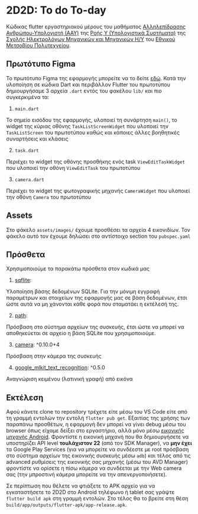 # 2D2D: To do To-day

Κώδικας flutter εργαστηριακού μέρους του μαθήματος [Αλληλεπίδρασης Ανθρώπου-Υπολογιστή (ΑΑΥ)](https://www.ece.ntua.gr/gr/undergraduate/courses/3362) της [Ροής Υ (Υπολογιστικά Συστήματα)](https://www.ece.ntua.gr/gr/undergraduate/courses/flow/1) της [Σχολής Ηλεκτρολόγων Μηχανικών και Μηχανικών Η/Υ](https://www.ece.ntua.gr/) του [Εθνικού Μετσοβίου Πολυτεχνείου](https://www.ntua.gr/).


## Πρωτότυπο Figma

Το πρωτότυπο Figma της εφαρμογής μπορείτε να το δείτε [εδώ](https://www.figma.com/file/fKygWUc8DutTUhFjqD7WCA/2D2D?node-id=912%3A3346). Κατά την υλοποίηση σε κώδικα Dart και περιβάλλον Flutter του πρωτοτύπου δημιουργήσαμε 3 αρχεία `.dart` εντός του φακέλου `lib/` και πιο συγκερκιμένα τα:

1. `main.dart`

Το σημείο εισόδου της εφαρμογής, υλοποιεί τη συνάρτηση `main()`, το widget της κύριας οθόνης `TaskListScreenWidget` που υλοποιεί την `TaskListScreen` του πρωτοτύπου καθώς και κάποιες άλλες βοηθητικές συναρτήσεις και κλάσεις

2. `task.dart`

Περιέχει το widget της οθόνης προσθήκης ενός task `ViewEditTaskWidget` που υλοποιεί την οθόνη `ViewEditTask` του πρωτοτύπου

3. `camera.dart`

Περιέχει το widget της φωτογραφικής μηχανής `CameraWidget` που υλοποιεί την οθόνη `Camera` του πρωτοτύπου

## Assets

Στο φάκελο `assets/images/` έχουμε προσθέσει τα αρχεία 4 εικονιδίων. Τον φάκελο αυτό τον έχουμε δηλώσει στο αντίστοιχο section του `pubspec.yaml`

## Πρόσθετα

Χρησιμοποιούμε τα παρακάτω πρόσθετα στον κωδικά μας

1. [sqflite](https://pub.dev/packages/sqflite): 

Υλοποίηση βάσης δεδομένων SQLite. Για την μόνιμη εγγραφή παραμέτρων και στοιχείων της εφαρμογής μας σε βάση δεδομένων, έτσι ώστε αυτά να μη χάνονται κάθε φορά που σταματάει η εκτέλεσή της.

2. [path](https://pub.dev/packages/path):

Πρόσβαση στο σύστημα αρχείων της συσκευής, έτσι ώστε να μπορεί να αποθηκεύεται σε αρχείο η βάση SQLite που χρησιμοποιούμε.

3. [camera](https://pub.dev/packages/camera): ^0.10.0+4

Πρόσβαση στην κάμερα της συσκευής

4. [google_mlkit_text_recognition](https://pub.dev/packages/google_mlkit_text_recognition): ^0.5.0

Αναγνώριση κειμένου (λατινική γραφή) από εικόνα

## Εκτέλεση

Αφού κάνετε clone το repository τρέχετε είτε μέσω του VS Code είτε από τη γραμμή εντολών την εντολή `flutter pub get`. Εξαιτίας της χρήσης των παραπάνω προσθέτων, η εφαρμογή δεν μπορεί να γίνει debug μέσω του browser όπως είχαμε δείξει στο εργαστήριο, αλλά μόνο μέσω [εικονικής μηχανής Android](https://developer.android.com/studio/run/managing-avds). Φροντίστε η εικονική μηχανή που θα δημιουργήσετε να υποστηρίζει API level **τουλάχιστον 22** (από τον SDK Manager), να **μην έχει** τα Google Play Services (για να μπορείτε να συνδέεστε με root πρόσβαση στο σύστημα αρχείων της εικονικής συσκευής μέσω `adb`) και τέλος από τις advanced ρυθμίσεις της εικονικής σας μηχανής (μέσω του AVD Manager) φροντίστε να ορίσετε η πίσω κάμερα να συνδέεται με την Web camera σας (την μπροστινή κάμερα μπορείτε να την απενεργοποιήσετε).

Σε περίπτωση που θέλετε να φτιάξετε το APK αρχείο για να εγκαταστήσετε το 2D2D στο Android τηλέφωνο ή tablet σας γράψτε `flutter build apk` στη γραμμή εντολών. Στο τέλος θα το βρείτε στη θέση ` build/app/outputs/flutter-apk/app-release.apk`. 



